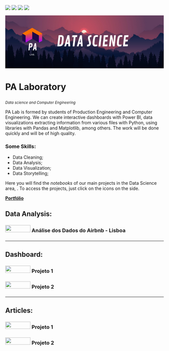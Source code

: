 <a href='https://br.fiverr.com/pa_lab/do-data-analysis-using-python-on-google-colab-and-pandas'><img src="https://img.shields.io/badge/fiverr-1DBF73?style=for-the-badge&amp;logo=fiverr&amp;logoColor=white"></a> 
<a href='https://instagram.com/palaboratory?utm_medium=copy_link'><img src="https://img.shields.io/badge/Instagram-E4405F?style=for-the-badge&logo=instagram&logoColor=white"></a>
<a href="https://medium.com/@palab"><img src="https://img.shields.io/badge/Medium-12100E?style=for-the-badge&logo=medium&logoColor=white"></a>
<a href='https://github.com/PAlab0'><img src="https://img.shields.io/badge/GitHub-100000?style=for-the-badge&logo=github&logoColor=white"></a>


<p align="center">
  <img src="/DATA SCIENCE (2).png" width="700px">
</p>

# PA Laboratory
<sub>*Data science and Computer Engineering*</sub>

PA Lab is formed by students of Production Engineering and Computer Engineering. We can create interactive dashboards with Power BI, data visualizations extracting information from various files with Python, using libraries with Pandas and Matplotlib, among others. The work will be done quickly and will be of high quality.

### **Some Skills:**

* Data Cleaning;
* Data Analysis;
* Data Visualization;
* Data Storytelling;


Here you will find the *notebooks* of our main projects in the Data Science area, . To access the projects, just click on the icons on the side.

<a href="#"><b>Portfólio</b></a>

## Data Analysis:

<h3><a href='https://github.com/antoniomlo/Data_Science/blob/main/Analisando_os_Dados_do_Airbnb_Lisboa.ipynb'><img height= "23px" width="80px"src="https://img.shields.io/badge/Jupyter-F37626.svg?&amp;style=for-the-badge&amp;logo=Jupyter&amp;logoColor=white"></a>     Análise dos Dados do Airbnb - Lisboa<h3>

  ---

## Dashboard:

<h3><a href="https://www.linkedin.com/in/antonio-melo-6b3927201/"><img height= "23px" width="80px" src="https://img.shields.io/badge/PowerBI-F2C811?style=for-the-badge&logo=Power%20BI&logoColor=white"></a>     Projeto 1<h3>

<h3><a href="https://www.linkedin.com/in/antonio-melo-6b3927201/"><img height= "23px" width="80px" src="https://img.shields.io/badge/Python-3776AB?style=for-the-badge&logo=python&logoColor=white"></a>     Projeto 2<h3>

---

## Articles:

<h3>
<a href='https://www.linkedin.com/in/antonio-melo-6b3927201/'><img height= "23px" width="80px"src="https://img.shields.io/badge/Medium-12100E?style=for-the-badge&logo=medium&logoColor=white"></a>     Projeto 1<h3>


<h3>
<a href='https://www.linkedin.com/in/antonio-melo-6b3927201/'><img height= "23px" width="80px" src="https://img.shields.io/badge/Medium-12100E?style=for-the-badge&logo=medium&logoColor=white"></a>     Projeto 2<h3>



